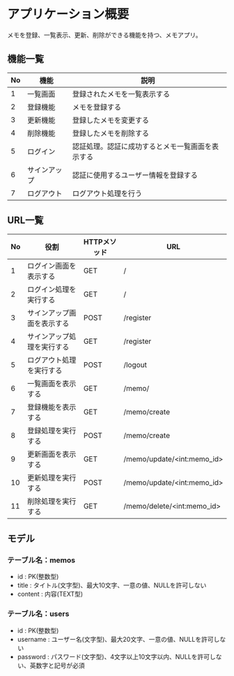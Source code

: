 # アプリケーション概要
メモを登録、一覧表示、更新、削除ができる機能を持つ、メモアプリ。

## 機能一覧
| No | 機能       | 説明                                      |
| -- | ---------- | ---------------------------------------- |
| 1  | 一覧画面    | 登録されたメモを一覧表示する                  |
| 2  | 登録機能    | メモを登録する                              |
| 3  | 更新機能    | 登録したメモを変更する                       |
| 4  | 削除機能    | 登録したメモを削除する                       |
| 5  | ログイン    | 認証処理。認証に成功するとメモ一覧画面を表示する |
| 6  | サインアップ | 認証に使用するユーザー情報を登録する           |
| 7  | ログアウト   | ログアウト処理を行う                        |

## URL一覧
| No | 役割                   | HTTPメソッド | URL                           |
| -- | --------------------- | ----------- | ----------------------------- |
| 1  | ログイン画面を表示する    | GET         | /                             |
| 2  | ログイン処理を実行する    | GET         | /                             |
| 3  | サインアップ画面を表示する | POST        | /register                     |
| 4  | サインアップ処理を実行する | GET         | /register                     |
| 5  | ログアウト処理を実行する   | POST        | /logout                       |
| 6  | 一覧画面を表示する        | GET         | /memo/                        |
| 7  | 登録機能を表示する        | GET         | /memo/create                  |
| 8  | 登録処理を実行する        | POST        | /memo/create                  |
| 9  | 更新画面を表示する        | GET         | /memo/update/\<int:memo_id\>  |
| 10 | 更新処理を実行する        | POST        | /memo/update/\<int:memo_id\>  |
| 11 | 削除処理を実行する        | GET         | /memo/delete/\<int:memo_id\>  |

## モデル

### テーブル名：memos
- id : PK(整数型)
- title : タイトル(文字型)、最大10文字、一意の値、NULLを許可しない
- content : 内容(TEXT型)

### テーブル名：users
- id : PK(整数型)
- username : ユーザー名(文字型)、最大20文字、一意の値、NULLを許可しない
- password : パスワード(文字型)、4文字以上10文字以内、NULLを許可しない、英数字と記号が必須
